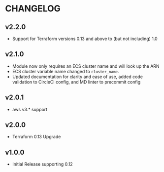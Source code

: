 # CHANGELOG

## v2.2.0

* Support for Terraform versions 0.13 and above to (but not including) 1.0

## v2.1.0

* Module now only requires an ECS cluster name and will look up the ARN
* ECS cluster variable name changed to `cluster_name`.
* Updated documentation for clarity and ease of use, added code validation to CircleCI config, and MD linter to precommit config

## v2.0.1

* aws v3.* support

## v2.0.0

* Terraform 0.13 Upgrade

## v1.0.0

* Initial Release supporting 0.12
